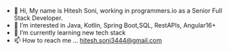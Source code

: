 - 👋 Hi, My name is Hitesh Soni, working in programmers.io as a Senior Full Stack Developer.
- 👀 I’m interested in Java, Kotlin, Spring Boot,SQL, RestAPIs, Angular16+
- 🌱 I’m currently learning new tech stack
- 📫 How to reach me ...
      hitesh.soni3444@gmail.com

<!---
hiteshsoni01/hiteshsoni01 is a ✨ special ✨ repository because its `README.md` (this file) appears on your GitHub profile.
You can click the Preview link to take a look at your changes.
--->
